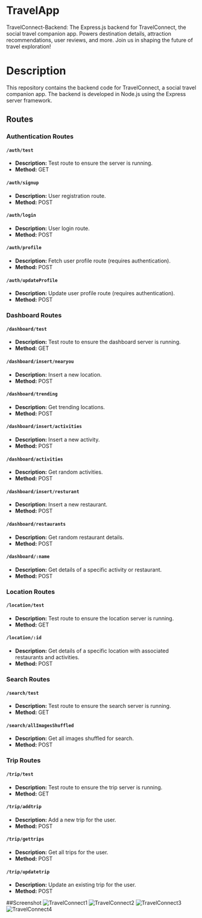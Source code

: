 # TravelApp
TravelConnect-Backend: The Express.js backend for TravelConnect, the social travel companion app. Powers destination details, attraction recommendations, user reviews, and more. Join us in shaping the future of travel exploration!

# Description
This repository contains the backend code for TravelConnect, a social travel companion app. The backend is developed in Node.js using the Express server framework.

## Routes

### Authentication Routes

#### `/auth/test`

- **Description:** Test route to ensure the server is running.
- **Method:** GET

#### `/auth/signup`

- **Description:** User registration route.
- **Method:** POST

#### `/auth/login`

- **Description:** User login route.
- **Method:** POST

#### `/auth/profile`

- **Description:** Fetch user profile route (requires authentication).
- **Method:** POST

#### `/auth/updateProfile`

- **Description:** Update user profile route (requires authentication).
- **Method:** POST

### Dashboard Routes

#### `/dashboard/test`

- **Description:** Test route to ensure the dashboard server is running.
- **Method:** GET

#### `/dashboard/insert/nearyou`

- **Description:** Insert a new location.
- **Method:** POST

#### `/dashboard/trending`

- **Description:** Get trending locations.
- **Method:** POST

#### `/dashboard/insert/activities`

- **Description:** Insert a new activity.
- **Method:** POST

#### `/dashboard/activities`

- **Description:** Get random activities.
- **Method:** POST

#### `/dashboard/insert/resturant`

- **Description:** Insert a new restaurant.
- **Method:** POST

#### `/dashboard/restaurants`

- **Description:** Get random restaurant details.
- **Method:** POST

#### `/dashboard/:name`

- **Description:** Get details of a specific activity or restaurant.
- **Method:** POST

### Location Routes

#### `/location/test`

- **Description:** Test route to ensure the location server is running.
- **Method:** GET

#### `/location/:id`

- **Description:** Get details of a specific location with associated restaurants and activities.
- **Method:** POST

### Search Routes

#### `/search/test`

- **Description:** Test route to ensure the search server is running.
- **Method:** GET

#### `/search/allImagesShuffled`

- **Description:** Get all images shuffled for search.
- **Method:** POST

### Trip Routes

#### `/trip/test`

- **Description:** Test route to ensure the trip server is running.
- **Method:** GET

#### `/trip/addtrip`

- **Description:** Add a new trip for the user.
- **Method:** POST

#### `/trip/gettrips`

- **Description:** Get all trips for the user.
- **Method:** POST

#### `/trip/updatetrip`

- **Description:** Update an existing trip for the user.
- **Method:** POST


##Screenshot
![TravelConnect1](https://github.com/Konu9712/TravelApp/assets/51238256/fa8b549e-fe1d-4a4f-9ff5-fd99a926b0f6)   ![TravelConnect2](https://github.com/Konu9712/TravelApp/assets/51238256/55e35f7d-1be1-4285-a5ad-1ef41cc59858)    ![TravelConnect3](https://github.com/Konu9712/TravelApp/assets/51238256/267ed380-36ba-487f-89bf-7b75f787c1c9)    ![TravelConnect4](https://github.com/Konu9712/TravelApp/assets/51238256/761ad636-33d7-441e-990e-09b012d15964)




